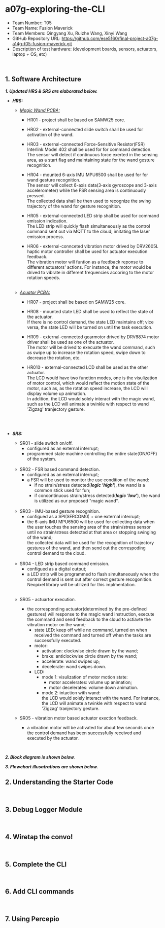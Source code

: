 # a07g-exploring-the-CLI

* Team Number: T05
* Team Name: Fusion Maverick
* Team Members: Qingyang Xu, Ruizhe Wang, Xinyi Wang
* GitHub Repository URL: https://github.com/ese5160/final-project-a07g-a14g-t05-fusion-maverick.git
* Description of test hardware: (development boards, sensors, actuators, laptop + OS, etc)

<br>


## 1. Software Architecture
<b><i>1. Updated HRS & SRS are elaborated below.</i></b>
* <b><i>HRS:</i></b>
    * <u><i>Magic Wand PCBA:</i></u>
        * HR01 - project shall be based on SAMW25 core.

        * HR02 - external-connected slide switch shall be used for activation of the wand.

        * HR03 - external-connected Force-Sensitive Resistor(FSR) Interlink Model 402 shall be used for for command detection. <br>
        The sensor will detect if continuous force exerted in the sensing area, as a start flag and maintaining state for the wand gesture recognition.

        * HR04 - mounted 6-axis IMU MPU6500 shall be used for for wand gesture recognition. <br>
        The sensor will collect 6-axis data(3-axis gyroscope and 3-axis accelerometer) while the FSR sensing area is continuously pressed.<br>
        The collected data shall be then used to recognize the swing trajectory of the wand for gesture recognition.

        * HR05 - external-connected LED strip shall be used for command emission indication.<br>
        The LED strip will quickly flash simultaneously as the control command sent out via MQTT to the cloud, imitating the laser emission process.

        * HR06 - external-connceted vibration motor drived by DRV2605L haptic motor controller shall be used for actuator execution feedback.<br>
        The vibration motor will funtion as a feedback reponse to different actuators' actions. For instance, the motor would be drived to vibrate in different frequencies accoring to the motor rotation speeds.
        

    <br>

    * <u><i>Acuator PCBA:</i></u>
        * HR07 - project shall be based on SAMW25 core.

        * HR08 - mounted state LED shall be used to reflect the state of the actuator. <br>
        If there is no control demand, the state LED maintains off; vice versa, the state LED will be turned on until the task execution.

        * HR09 - external-connected gearmotor drived by DRV8874 motor driver shall be used as one of the actuator.<br>
        The motor will be drived to execuate the wand command, such as swipe up to increase the rotation speed, swipe down to decrease the rotation, etc.

        * HR010 - external-connected LCD shall be used as the other actuator.<br>
        The LCD would have two function modes, one is the visulization of motor control, which would reflect the motion state of the motor, such as, as the rotation speed increase, the LCD will display volume up animation.<br>
        In addition, the LCD would solely interact with the magic wand, such as the LCD will animate a twinkle with respect to wand 'Zigzag' tranjectory gesture.


<br><br>

* <b><i>SRS:</i></b>
    * SR01 - slide switch on/off.<br>
        - configured as an external interrupt;
        - programmed state machine controlling the entire state(ON/OFF) of the system.
    
    <br>

    * SR02 - FSR based command detection.<br>
        - configured as an external interrupt;
        - a FSR will be used to monitor the use condition of the wand:
            - if no strain/stress detected(<b><i>logic 'high'</i></b>), the wand is a common stick used for fun;
            - if concontinuous strain/stress detected(<b><i>logic 'low'</i></b>), the wand is utilized as our proposed "magic wand".

    <br>

    * SR03 - IMU-based gesture recognition.<br>
        - configued as a SPI(SERCOM0) + one external interrupt;
        - the 6-axis IMU MPU6500 will be used for collecting data when the user touches the sensing area of the strain/stress sensor until no strain/stress detected at that area or stopping swinging of the wand;<br>
        the collected data will be used for the recognition of trajectory gestures of the wand, and then send out the correspoding control demand to the cloud.

    <br>

    * SR04 - LED strip based command emission.<br>
        - configued as a digital output;
        - a LED strip will be programmed to flash simultaneously when the control demand is sent out after correct gesture recogonition.<br>
        Neopixel library will be utilized for this implmentation.

    <br>


    * SR05 - actuartor execution.
        - the corresponding actuator(determined by the pre-defined gestures) will response to the magic wand instruction, execute the command and send feedback to the cloud to actiavte the vibration motor on the wand;<br>
            * state LED: keep off while no command, turned on when received the command and turned off when the tasks are successfully executed.
            * motor:
                * activation: clockwise circle drawn by the wand;
                * brake: anticlockwise circle drawn by the wand;
                * accelerate: wand swipes up;
                * decelerate: wand swipes down.
            * LCD:
                * mode 1: visulization of motor motion state:
                    * motor accelerates: volume up animation;
                    * motor decelerates: volume down animation.
                * mode 2: intaction with wand:<br>
                the LCD would solely interact with the wand. For instance, the LCD will animate a twinkle with respect to wand 'Zigzag' tranjectory gesture.
        

    


    * SR05 - vibration motor based actuator exection feedback.<br>
        - a vibration motor will be activated for about few seconds once the control demand has been successfully received and executed by the actuator.



<br>


<b><i>2. Block diagram is shown below.</i></b>



<b><i>3. Flowchart illusatrations are shown below.</i></b>


## 2. Understanding the Starter Code


<br>

## 3. Debug Logger Module 



<br>

## 4. Wiretap the convo!




<br>

## 5. Complete the CLI




<br>

## 6. Add CLI commands




<br>

## 7. Using Percepio